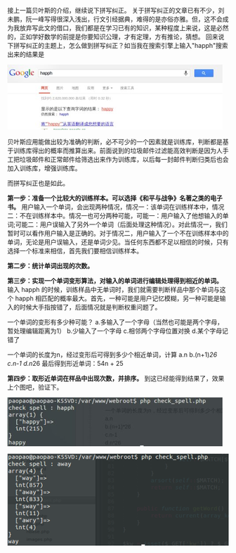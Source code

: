 <!---title:拼写纠正-->
<!---keywords:奋斗史,青春,三年奋斗,五年奋斗-->

接上一篇贝叶斯的介绍，继续说下拼写纠正。
关于拼写纠正的文章已有不少，刘未鹏，阮一峰写得很深入浅出，行文引经据典，难得的是亦俗亦雅。但，这不会成为我放弃写此文的借口，我们都是在学习已有的知识，某种程度上来说，这是必然的，正如学好数学的前提是你要知识公理，才有定理，方有推论，猜想。
回来说下拼写纠正的主题上，怎么做到拼写纠正？如当我在搜索引擎上输入"happh"搜索出来的结果是

![google输入"happh"搜索](/static/images/upload/20140413215348.jpg)

贝叶斯应用能做出较为准确的判断，必不可少的一个因素就是训练库，判断都是基于训练库得出的概率而推算出来。前面说到的垃圾邮件过滤能高效判断是因为人手工把垃圾邮件和正常邮件给筛选出来作为训练库，以后每一封邮件判断归类后也会加入训练库，增强训练库。

而拼写纠正也是如此。

**第一步：准备一个比较大的训练样本。可以选择《和平与战争》名著之类的电子书。**
用户输入一个单词，会出现两种情况，情况一：该单词在训练样本中，情况二：不在训练样本中。情况一也可分两种可能，可能一：用户输入了他想输入的单词;可能二：用户误输入了另外一个单词（后面处理这种情况）。对此情况一，我们暂时可以看作用户输入是正确的。对于情况二，用户输入了一个不在训练样本中的单词，无论是用户误输入，还是单词少见。当任何东西都不足以相信的时候，只有选择一个标准来相信，首先我们要相信训练样本。

**第二步：统计单词出现的次数。**

**第三步：实现一个单词变形算法，对输入的单词进行编辑处理得到相近的单词。**  
输入 happh 的时候，训练样品中无单词时，我们就需要判断样品中那个单词与这个 happh 相匹配的概率最大。首先，一种可能是用户记忆模糊，另一种可能是输入的时候大手指按错了，后面情况就是判断权重问题了。

一个单词的变形有多少种可能？
a.多输入了一个字母（当然也可能是两个字母，暂处理编辑距离为1）
b.少输入了一个字母
c.相邻两个字母位置对换
d.某个字母记错了

一个单词的长度为n，经过变形后可得到多少个相近单词，计算
a.n
b.(n+1)*26
c.n-1
d.n*26
最后得到形近单词：54n + 25

**第四步：取形近单词在样品中出现次数，并排序。**
到这已经能得到结果了，效果上个图吧，验证下。

![happh拼写纠正](/static/images/upload/20140413215430.jpg)

![away拼写纠正](/static/images/upload/20140413215434.png)



